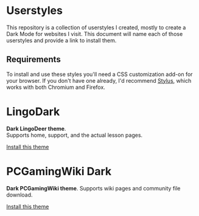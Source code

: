 # Userstyles

This repository is a collection of userstyles I created, mostly to create a Dark Mode for websites I visit.
This document will name each of those userstyles and provide a link to install them.

## Requirements
To install and use these styles you'll need a CSS customization add-on for your browser. If you don't have one already, I'd recommend [Stylus](https://github.com/openstyles/stylus), which works with both Chromium and Firefox.

# LingoDark

**Dark LingoDeer theme**.  
Supports home, support, and the actual lesson pages.

[Install this theme](https://raw.githubusercontent.com/urbancmc/userstyles/master/LingoDark/lingodark.user.css)

# PCGamingWiki Dark
**Dark PCGamingWiki theme**.
Supports wiki pages and community file download.

[Install this theme](https://raw.githubusercontent.com/urbancmc/userstyles/master/PCGamingWiki-Dark/pcgw-dark.user.css)